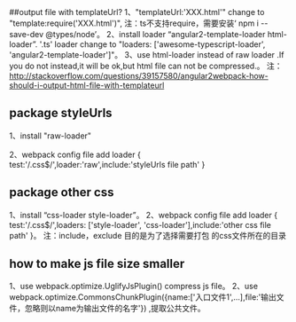 ##output file with templateUrl?
 1、"templateUrl:'XXX.html'" change to "template:require('XXX.html')", 注：ts不支持require，需要安装‘ npm i --save-dev @types/node’。
 2、install loader “angular2-template-loader html-loader”. '.ts' loader change to "loaders: ['awesome-typescript-loader', 'angular2-template-loader']"。
 3、use html-loader instead of raw loader .If you do not instead,it will be ok,but html file can not be compressed.。
 注：http://stackoverflow.com/questions/39157580/angular2webpack-how-should-i-output-html-file-with-templateurl

## package styleUrls 
 1、install "raw-loader" 

 2、webpack config file add loader { test:'/\.css$/',loader:'raw',include:'styleUrls file path' } 

## package other css
 1、install “css-loader style-loader”。
 2、webpack config file add loader { test:'/\.css$/',loaders: ['style-loader', 'css-loader'],include:'other css file path' }。
 注：include，exclude 目的是为了选择需要打包 的css文件所在的目录

## how to make js file size smaller 
 1、use webpack.optimize.UglifyJsPlugin() compress js file。
 2、use webpack.optimize.CommonsChunkPlugin({name:['入口文件1',...],file:'输出文件，忽略则以name为输出文件的名字'}) ,提取公共文件。